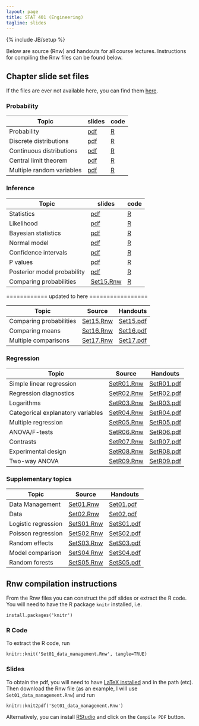 ```yaml
---
layout: page
title: STAT 401 (Engineering)
tagline: slides
---
```

{% include JB/setup %}

Below are source (Rnw) and handouts for all course lectures. 
Instructions for compiling the Rnw files can be found below.

## Chapter slide set files

If the files are ever not available here, 
you can find them 
[here](https://github.com/jarad/jarad.github.com/tree/master/courses/stat401Eng/slides).

### Probability

|Topic|slides|code|
|---|---|---|
|Probability|[pdf](Probability/P1-Probability/P1-Probability.pdf)|[R](Probability/P1-Probability/P1-Probability.R)|
|Discrete distributions|[pdf](Probability/P2-Discrete_distributions/P2-Discrete_distributions.pdf)|[R](Probability/P2-Discrete_distributions/P2-Discrete_distributions.R)|
|Continuous distributions|[pdf](Probability/P3-Continuous_distributions/P3-Continuous_distributions.pdf)|[R](Probability/P3-Continuous_distributions/P3-Continuous_distributions.R)|
|Central limit theorem|[pdf](Probability/P4-Central_limit_theorem/P4-Central_Limit_Theorem.pdf)|[R](Probability/P4-Central_limit_theorem/P4-Central_Limit_Theorem.R)|
|Multiple random variables|[pdf](Probability/P5-Multiple_random_variables/P5-Multiple_random_variables.pdf)|[R](Probability/P5-Multiple_random_variables/P5-Multiple_random_variables.R)|


### Inference

|Topic|slides|code|
|---|---|---|
|Statistics|[pdf](Inference/I01-Statistics/I01-Statistics.pdf)|[R](Inference/I01-Statistics/I01-Statistics.R)|
|Likelihood|[pdf](Inference/I02-Likelihood/I02-Likelihood.pdf)|[R](Inference/I02-Likelihood/I02-Likelihood.R)|
|Bayesian statistics|[pdf](Inference/I03-Bayesian_statistics/I03-Bayesian_statistics.pdf)|[R](Inference/I03-Bayesian_statistics/I03-Bayesian_statistics.R)|
|Normal model|[pdf](Inference/I04-Normal_model/I04-Normal_model.pdf)|[R](Inference/I04-Normal_model/I04-Normal_model.R)|
|Confidence intervals|[pdf](Inference/I05-Confidence_intervals/I05-Confidence_intervals.pdf)|[R](Inference/I05-Confidence_intervals/I05-Confidence_intervals.R)|
|P values|[pdf](Inference/I06-Pvalues/I06-Pvalues.pdf)|[R](Inference/I06-Pvalues/I06-Pvalues.R)|
|Posterior model probability|[pdf](Inference/I07-Posterior_model_probability/I07-Posterior_model_probability.pdf)|[R](Inference/I07-Posterior_model_probability/I07-Posterior_model_probability.R)|
|Comparing probabilities|[Set15.Rnw](Inference/I08-Comparing_probabilities/I08-Comparing_probabilities.pdf)|[R](Inference/I08-Comparing_probabilities/I08-Comparing_probabilities.R)|

 ============ updated to here =================


|Topic|Source|Handouts|
|---|---|---|
|Comparing probabilities|[Set15.Rnw](Set15/Set15_Comparing_probabilities.Rnw)|[Set15.pdf](Set15/Set15_Comparing_probabilities.pdf)|
|Comparing means|[Set16.Rnw](Set16/Set16_Comparing_means.Rnw)|[Set16.pdf](Set16/Set16_Comparing_means.pdf)|
|Multiple comparisons|[Set17.Rnw](Set17/Set17_Multiple_comparisons.Rnw)|[Set17.pdf](Set17/Set17_Multiple_comparisons.pdf)|

### Regression

|Topic|Source|Handouts|
|---|---|---|
|Simple linear regression|[SetR01.Rnw](SetR01/SetR01_Simple_linear_regression.Rnw)|[SetR01.pdf](SetR01/SetR01_Simple_linear_regression.pdf)|  
|Regression diagnostics|[SetR02.Rnw](SetR02/SetR02_Regression_diagnostics.Rnw)|[SetR02.pdf](SetR02/SetR02_Regression_diagnostics.pdf)|  
|Logarithms|[SetR03.Rnw](SetR03/SetR03_Logarithms.Rnw)|[SetR03.pdf](SetR03/SetR03_Logarithms.pdf)|  
|Categorical explanatory variables |[SetR04.Rnw](SetR04/SetR04_Categorical_explanatory_variables.Rnw)|[SetR04.pdf](SetR04/SetR04_Categorical_explanatory_variables.pdf)|  
|Multiple regression|[SetR05.Rnw](SetR05/SetR05_Multiple_regression.Rnw)|[SetR05.pdf](SetR05/SetR05_Multiple_regression.pdf)| 
|ANOVA/F-tests|[SetR06.Rnw](SetR06/SetR06_ANOVA_F-tests.Rnw)|[SetR06.pdf](SetR06/SetR06_ANOVA_F-tests.pdf)|  
|Contrasts|[SetR07.Rnw](SetR07/SetR07_Contrasts.Rnw)|[SetR07.pdf](SetR07/SetR07_Contrasts.pdf)|  
|Experimental design|[SetR08.Rnw](SetR08/SetR08_Experimental_design.Rnw)|[SetR08.pdf](SetR08/SetR08_Experimental_design.pdf)|  
|Two-way ANOVA|[SetR09.Rnw](SetR09/SetR09_Two-way_ANOVA.Rnw)|[SetR09.pdf](SetR09/SetR09_Two-way_ANOVA.pdf)|  

### Supplementary topics

|Topic|Source|Handouts|
|---|---|---|
|Data Management|[Set01.Rnw](Set01/Set01_data_management.Rnw)|[Set01.pdf](Set01/Set01_data_management.pdf)|
|Data|[Set02.Rnw](Set02/Set02_data.Rnw)|[Set02.pdf](Set02/Set02_data.pdf)|
|Logistic regression|[SetS01.Rnw](SetS01/SetS01_Logistic_Regression.Rnw)|[SetS01.pdf](SetS01/SetS01_Logistic_Regression.pdf)|
|Poisson regression|[SetS02.Rnw](SetS02/SetS02_Poisson_Regression.Rnw)|[SetS02.pdf](SetS02/SetS02_Poisson_Regression.pdf)|
|Random effects|[SetS03.Rnw](SetS03/SetS03_Random_effects.Rnw)|[SetS03.pdf](SetS03/SetS03_Random_effects.pdf)|
|Model comparison|[SetS04.Rnw](SetS04/SetS04_Model_comparison.Rnw)|[SetS04.pdf](SetS04/SetS04_Model_comparison.pdf)|
|Random forests|[SetS05.Rnw](SetS05/SetS05_Random_forests.Rnw)|[SetS05.pdf](SetS05/SetS05_Random_forests.pdf)|


## Rnw compilation instructions

From the Rnw files you can construct the pdf slides or extract the R code.
You will need to have the R package `knitr` installed, i.e. 

    install.packages('knitr')

### R Code

To extract the R code, run 

    knitr::knit('Set01_data_management.Rnw', tangle=TRUE)


### Slides

To obtain the pdf, 
you will need to have [LaTeX installed](http://en.wikibooks.org/wiki/LaTeX/Installation) and in the path (etc). Then download the Rnw file (as an example, I will use `Set01_data_management.Rnw`) and run

    knitr::knit2pdf('Set01_data_management.Rnw')

Alternatively, you can install [RStudio](http://www.rstudio.com/) and click on the `Compile PDF` button.
